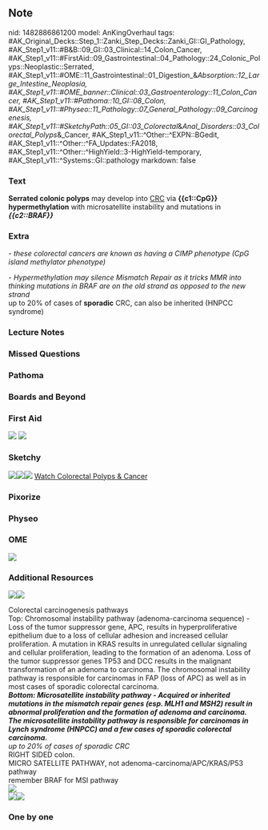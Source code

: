 ## Note
nid: 1482886861200
model: AnKingOverhaul
tags: #AK_Original_Decks::Step_1::Zanki_Step_Decks::Zanki_GI::GI_Pathology, #AK_Step1_v11::#B&B::09_GI::03_Clinical::14_Colon_Cancer, #AK_Step1_v11::#FirstAid::09_Gastrointestinal::04_Pathology::24_Colonic_Polyps::Neoplastic::Serrated, #AK_Step1_v11::#OME::11_Gastrointestinal::01_Digestion_&_Absorption::12_Large_Intestine_Neoplasia, #AK_Step1_v11::#OME_banner::Clinical::03_Gastroenterology::11_Colon_Cancer, #AK_Step1_v11::#Pathoma::10_GI::08_Colon, #AK_Step1_v11::#Physeo::11_Pathology::07_General_Pathology::09_Carcinogenesis, #AK_Step1_v11::#SketchyPath::05_GI::03_Colorectal_&_Anal_Disorders::03_Colorectal_Polyps_&_Cancer, #AK_Step1_v11::^Other::^EXPN::BGedit, #AK_Step1_v11::^Other::^FA_Updates::FA2018, #AK_Step1_v11::^Other::^HighYield::3-HighYield-temporary, #AK_Step1_v11::^Systems::GI::pathology
markdown: false

### Text
<div>
  <b>Serrated colonic polyps</b> may develop into <u>CRC</u> via
  <b>{{c1::CpG}} hypermethylation</b> with microsatellite
  instability and mutations in <b><i>{{c2::BRAF}}</i></b>
</div>

### Extra
<i>- these colorectal cancers are known as having a CIMP phenotype
(CpG island methylator phenotype)</i>
<div>
  <i>- Hypermethylation may silence Mismatch Repair as it tricks
  MMR into thinking mutations in BRAF are on the old strand as
  opposed to the new strand</i>
</div>up to 20% of cases of <b>sporadic</b> CRC, can also be
inherited (HNPCC syndrome)

### Lecture Notes


### Missed Questions


### Pathoma


### Boards and Beyond


### First Aid
<img src="tmpp_Rza0.png"> <img src="tmpEeVHNv.png">

### Sketchy
<img src=
"Screen%20Shot%202020-01-14%20at%208.51.42%20AM.JPG"><img src=
"gr1_lrg_1566160514431.jpg"><img src=
"Zoverall%20picture%20(47)_1566160514431.JPG"> <a href=
"https://dashboard.sketchy.com/study/medical/courses/medical-pathophysiology/units/medical-pathophysiology-gi/videos/medical-pathophysiology-gi-colorectal-and-anal-disorders-colorectal-polyps-and-cancer?utm_source=anki&utm_medium=partnership&utm_campaign=february_update&utm_content=medical">
Watch Colorectal Polyps & Cancer</a>

### Pixorize


### Physeo


### OME
<div class="ome-widget">
  <a href=
  "https://onlinemeded.org/spa/gastroenterology/colon-cancer/acquire?ref=anki">
  <img src="_OME_AnkiFlashcards_Lesson_3.png"></a>
</div>

### Additional Resources
<img src=
"paste-b53ff90c9049de7c3815b8019fd2815853407957.jpg"><img src=
"big_5db076c0be291.jpg">
<div>
  <div>
    <div>
      Colorectal carcinogenesis pathways
    </div>
  </div>
  <div>
    <div>
      <div>
        Top: Chromosomal instability pathway (adenoma-carcinoma
        sequence) - Loss of the tumor suppressor gene, APC, results
        in hyperproliferative epithelium due to a loss of cellular
        adhesion and increased cellular proliferation. A mutation
        in KRAS results in unregulated cellular signaling and
        cellular proliferation, leading to the formation of an
        adenoma. Loss of the tumor suppressor genes TP53 and DCC
        results in the malignant transformation of an adenoma to
        carcinoma. The chromosomal instability pathway is
        responsible for carcinomas in FAP (loss of APC) as well as
        in most cases of sporadic colorectal carcinoma.
      </div>
      <div>
        <b><i>Bottom: Microsatellite instability pathway - Acquired
        or inherited mutations in the mismatch repair genes (esp.
        MLH1 and MSH2) result in abnormal proliferation and the
        formation of adenoma and carcinoma. The microsatellite
        instability pathway is responsible for carcinomas in Lynch
        syndrome (HNPCC) and a few cases of sporadic colorectal
        carcinoma.</i></b>
      </div>
    </div>
  </div>
</div><i>up to 20% of cases of sporadic CRC</i>
<div>
  RIGHT SIDED colon.
</div>
<div>
  MICRO SATELLITE PATHWAY, not adenoma-carcinoma/APC/KRAS/P53
  pathway
</div>
<div>
  remember BRAF for MSI pathway
</div>
<div>
  <img src="paste-20456929231612.jpg">
  <div><img src="paste-153837138609206.jpg"><img src=
  "paste-153858613445188.jpg"></div>
</div>

### One by one

